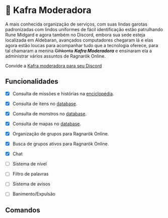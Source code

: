 # :ribbon: Kafra Moderadora


A mais conhecida organização de serviços, com suas lindas garotas padronizadas com lindos uniformes de fácil identificação estão patrulhando Rune Midgard e agora também no Discord, embora sua sede esteja localizada em Aldebaran, avançados computadores chegaram lá e elas agora estão loucas para acompanhar tudo que a tecnologia oferece, para tal chamaram a menina ~~Gihkonta~~ ***Kafra Moderadora*** e ensinaram ela a administrar vários assuntos de Ragnarök Online.

Convide a [Kafra moderadora para seu Discord](https://discordapp.com/oauth2/authorize?client_id=415645321071427615&scope=bot&permissions=2146958591)



## Funcionalidades
- [x] Consulta de missões e histórias na [enciclopédia](https://bropedia.net).
- [x] Consulta de itens no [database](https://pt.ragnaplace.com/bRO/item-categories).
- [x] Consulta de monstros no [database](https://pt.ragnaplace.com/bRO/mob-categories).
- [x] Consulta de mapas no [database](https://pt.ragnaplace.com/bRO/mob-categories).
- [x] Organização de grupos para Ragnarök Online.
- [x] Busca de grupos ativos para Ragnarök Online.
- [x] Chat
- [ ] Sistema de nível
- [ ] Filtro de palavras
- [ ] Sistema de avisos
- [ ] Banimento/Expulsão




## Comandos
